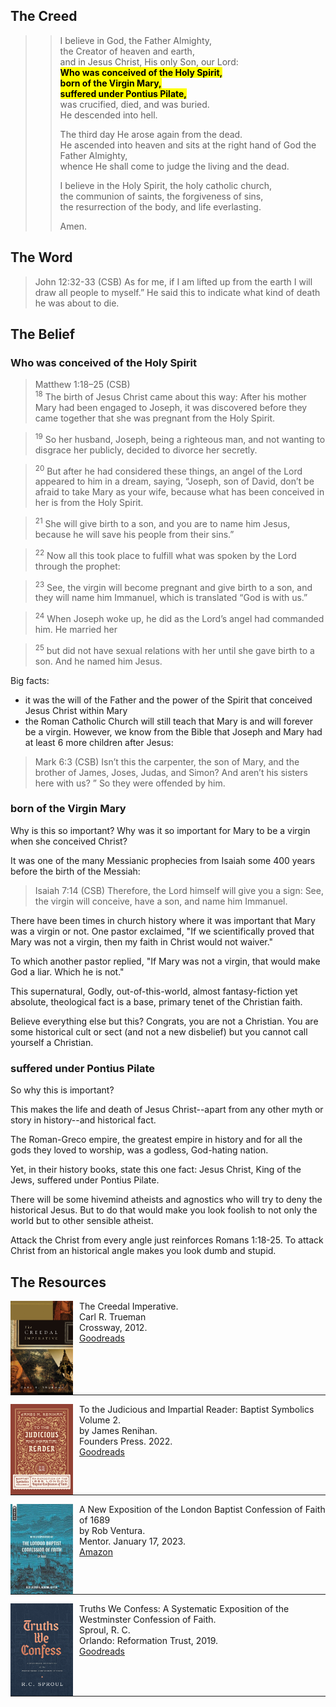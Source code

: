 <style>
bgy { 
  background-color: yellow;
  color: black;
  }
</style>

## The Creed

>>I believe in God, the Father Almighty,  
>>the Creator of heaven and earth,  
>>and in Jesus Christ, His only Son, our Lord:  
>><bgy> **Who was conceived of the Holy Spirit,** </bgy>  
>><bgy> **born of the Virgin Mary,** </bgy>  
>><bgy> **suffered under Pontius Pilate,** </bgy>  
>>was crucified, died, and was buried.  
>>He descended into hell.  
>>  
>>The third day He arose again from the dead.  
>>He ascended into heaven and sits at the right hand of God the Father Almighty,  
>>whence He shall come to judge the living and the dead.  
>>  
>>I believe in the Holy Spirit, the holy catholic church,  
>>the communion of saints, the forgiveness of sins,  
>>the resurrection of the body, and life everlasting.  
>>  
>>Amen.

## The Word

>John 12:32-33 (CSB) As for me, if I am lifted up from the earth I will draw all people to myself.” He said this to indicate what kind of death he was about to die.

## The Belief

### Who was conceived of the Holy Spirit

>Matthew 1:18–25 (CSB)  
><sup>18</sup> The birth of Jesus Christ came about this way: After his mother Mary had been engaged to Joseph, it was discovered before they came together that she was pregnant from the Holy Spirit. 

><sup>19</sup> So her husband, Joseph, being a righteous man, and not wanting to disgrace her publicly, decided to divorce her secretly. 

><sup>20</sup> But after he had considered these things, an angel of the Lord appeared to him in a dream, saying, “Joseph, son of David, don’t be afraid to take Mary as your wife, because what has been conceived in her is from the Holy Spirit. 

><sup>21</sup> She will give birth to a son, and you are to name him Jesus, because he will save his people from their sins.” 

><sup>22</sup> Now all this took place to fulfill what was spoken by the Lord through the prophet: 

><sup>23</sup> See, the virgin will become pregnant and give birth to a son, and they will name him Immanuel, which is translated “God is with us.” 

><sup>24</sup> When Joseph woke up, he did as the Lord’s angel had commanded him. He married her 

><sup>25</sup> but did not have sexual relations with her until she gave birth to a son. And he named him Jesus.

Big facts:

- it was the will of the Father and the power of the Spirit that conceived Jesus Christ within Mary
- the Roman Catholic Church will still teach that Mary is and will forever be a virgin. However, we know from the Bible that Joseph and Mary had at least 6 more children after Jesus:

>Mark 6:3 (CSB) Isn’t this the carpenter, the son of Mary, and the brother of James, Joses, Judas, and Simon? And aren’t his sisters here with us? ” So they were offended by him.

### born of the Virgin Mary

Why is this so important? Why was it so important for Mary to be a virgin when she conceived Christ?

It was one of the many Messianic prophecies from Isaiah some 400 years before the birth of the Messiah:

>Isaiah 7:14 (CSB) Therefore, the Lord himself will give you a sign: See, the virgin will conceive, have a son, and name him Immanuel.

There have been times in church history where it was important that Mary was a virgin or not. One pastor exclaimed, "If we scientifically proved that Mary was not a virgin, then my faith in Christ would not waiver."

To which another pastor replied, "If Mary was not a virgin, that would make God a liar. Which he is not."

This supernatural, Godly, out-of-this-world, almost fantasy-fiction yet absolute, theological fact is a base, primary tenet of the Christian faith.

Believe everything else but this? Congrats, you are not a Christian. You are some historical cult or sect (and not a new disbelief) but you cannot call yourself a Christian.

### suffered under Pontius Pilate

So why this is important?

This makes the life and death of Jesus Christ--apart from any other myth or story in history--and historical fact.

The Roman-Greco empire, the greatest empire in history and for all the gods they loved to worship, was a godless, God-hating nation.

Yet, in their history books, state this one fact: Jesus Christ, King of the Jews, suffered under Pontius Pilate.

There will be some hivemind atheists and agnostics who will try to deny the historical Jesus. But to do that would make you look foolish to not only the world but to other sensible atheist.

Attack the Christ from every angle just reinforces Romans 1:18-25. To attack Christ from an historical angle makes you look dumb and stupid.

## The Resources

<img src="images/book-creedal-imperative-trueman.jpg" align="left" width="100" style="padding-right: 10px" />The Creedal Imperative.  
Carl R. Trueman  
Crossway, 2012.  
[Goodreads](https://www.goodreads.com/book/show/14452976-the-creedal-imperative?ac=1&from_search=true&qid=GTaJVGWwOY&rank=1)

<p style="clear:both;">

---

<img src="images/confession-1689-judacious-reader-renihan.png" align="left" width="100" style="padding-right: 10px" />To the Judicious and Impartial Reader: Baptist Symbolics Volume 2.  
by James Renihan.  
Founders Press. 2022.  
[Goodreads](https://www.goodreads.com/book/show/17867976-modern-exposition-of-the-1689-baptist-confession-of-faith)

<p style="clear:both;">

---

<img src="images/confession-1689-new-exposition-ventura.jpg" align="left" width="100" style="padding-right: 10px" />A New Exposition of the London Baptist Confession of Faith of 1689    
by Rob Ventura.  
Mentor. January 17, 2023.  
[Amazon](https://www.amazon.com/Exposition-London-Baptist-Confession-Faith/dp/1527108902/ref=asc_df_1527108902/?tag=hyprod-20&linkCode=df0&hvadid=598295323603&hvpos=&hvnetw=g&hvrand=3877532160906942020&hvpone=&hvptwo=&hvqmt=&hvdev=c&hvdvcmdl=&hvlocint=&hvlocphy=9014286&hvtargid=pla-1722666080628&psc=1)

<p style="clear:both;">

---

<img src="images/confession-wcf-truths-we-confess-sproul.jpg" align="left" width="100" style="padding-right: 10px" />Truths We Confess: A Systematic Exposition of the Westminster Confession of Faith.  
Sproul, R. C.    
Orlando: Reformation Trust, 2019.  
[Goodreads](https://www.goodreads.com/book/show/50024945-truths-we-confess?ac=1&from_search=true&qid=ssTkBgIFwE&rank=1)

<p style="clear:both;">

---
